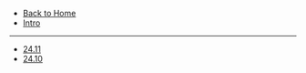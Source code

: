 * [Back to Home](/readme.md)
* [Intro](/character/readme.md)
---


* [24.11](/character/logs/24-11.md)
* [24.10](/character/logs/24-10.md)
